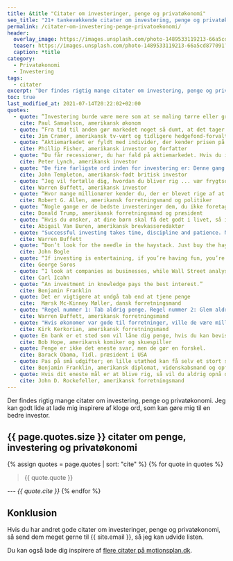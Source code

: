 ```yaml
---
title: &title "Citater om investeringer, penge og privatøkonomi"
seo_title: "21+ tankevækkende citater om investering, penge og privatøkonomi"
permalink: /citater-om-investering-penge-privatoekonomi/
header:
  overlay_image: https://images.unsplash.com/photo-1489533119213-66a5cd877091?ixid=MnwxMjA3fDB8MHxwaG90by1wYWdlfHx8fGVufDB8fHx8&ixlib=rb-1.2.1&auto=format&fit=crop&w=1900&q=5
  teaser: https://images.unsplash.com/photo-1489533119213-66a5cd877091?ixid=MnwxMjA3fDB8MHxwaG90by1wYWdlfHx8fGVufDB8fHx8&ixlib=rb-1.2.1&auto=format&fit=crop&w=400&q=5
  caption: *title
category:
  - Privatøkonomi
  - Investering
tags:
  - citater
excerpt: "Der findes rigtig mange citater om investering, penge og privatøkonomi. Jeg kan godt lide at lade mig inspirere af kloge ord, som kan gøre mig til en bedre investor."
toc: true
last_modified_at: 2021-07-14T20:22:02+02:00
quotes:
  - quote: ”Investering burde være mere som at se maling tørre eller græs gro. Vil du have spænding, så tag 800 dollars og rejs til Las Vegas."
    cite: Paul Samuelson, amerikansk økonom
  - quote: “Fra tid til anden gør markedet noget så dumt, at det tager vejret fra dig."
    cite: Jim Cramer, amerikansk tv-vært og tidligere hedgefond-forvalter
  - quote: “Aktiemarkedet er fyldt med individer, der kender prisen på alting, men værdien af ingenting."
    cite: Phillip Fisher, amerikansk investor og forfatter
  - quote: “Du får recessioner, du har fald på aktiemarkedet. Hvis du ikke forstår, at det kommer til at ske, er du ikke klar – så vil du ikke gøre det godt i markedet."
    cite: Peter Lynch, amerikansk investor
  - quote: "De fire farligste ord inden for investering er: Denne gang er anderledes."
    cite: John Templeton, amerikansk-født britisk investor
  - quote: “Jeg vil fortælle dig, hvordan du bliver rig ... vær frygtsom, når andre er grådige. Vær grådig, når andre er frygtsomme."
    cite: Warren Buffett, amerikansk investor
  - quote: “Hvor mange millionærer kender du, der er blevet rige af at investere i en opsparingskonto?"
    cite: Robert G. Allen, amerikansk forretningsmand og politiker
  - quote: ”Nogle gange er de bedste investeringer dem, du ikke foretager dig."
    cite: Donald Trump, amerikansk forretningsmand og præsident
  - quote: “Hvis du ønsker, at dine børn skal få det godt i livet, så invester dobbelt så meget tid i dem og halvt så mange penge."
    cite: Abigail Van Buren, amerikansk brevkasseredaktør
  - quote: "Successful investing takes time, discipline and patience. No matter how great the talent or effort, some things just take time: You can’t produce a baby in one month by getting nine women pregnant."
    cite: Warren Buffett
  - quote: “Don’t look for the needle in the haystack. Just buy the haystack.”
    cite: John Bogle
  - quote: “If investing is entertaining, if you’re having fun, you’re probably not making any money. Good investing is boring.”
    cite: George Soros
  - quote: “I look at companies as businesses, while Wall Street analysts look for quarterly earnings performance. I buy assets and potential productivity. Wall Street buys earnings, so they miss a lot of things that I see in certain situations.”
    cite: Carl Icahn
  - quote: “An investment in knowledge pays the best interest.”
    cite: Benjamin Franklin
  - quote: Det er vigtigere at undgå tab end at tjene penge
    cite:  Mærsk Mc-Kinney Møller, dansk forretningsmand
  - quote: "Regel nummer 1: Tab aldrig penge. Regel nummer 2: Glem aldrig regel nummer 1."
    cite: Warren Buffett, amerikansk forretningsmand
  - quote: "Hvis økonomer var gode til forretninger, ville de være millionærer i stedet for rådgivere for millionærer."
    cite: Kirk Kerkorian, amerikansk forretningsmand
  - quote: En bank er et sted som vil låne dig penge, hvis du kan bevise, at du ikke har brug for dem.
    cite: Bob Hope, amerikansk komiker og skuespiller
  - quote: Penge er ikke det eneste svar, men de gør en forskel.
    cite: Barack Obama, Tidl. præsident i USA
  - quote: Pas på små udgifter; en lille utæthed kan få selv et stort skib til at synke.
    cite: Benjamin Franklin, amerikansk diplomat, videnskabsmand og opfinder
  - quote: Hvis dit eneste mål er at blive rig, så vil du aldrig opnå det.
    cite: John D. Rockefeller, amerikansk forretningsmand
---
```


Der findes rigtig mange citater om investering, penge og privatøkonomi. Jeg kan godt lide at lade mig inspirere af kloge ord, som kan gøre mig til en bedre investor.

## {{ page.quotes.size }} citater om penge, investering og privatøkonomi

{% assign quotes = page.quotes | sort: "cite" %}
{% for quote in quotes %} 
> {{ quote.quote }}

--- <cite>{{ quote.cite }}</cite>
{% endfor %}

## Konklusion

Hvis du har andret gode citater om investeringer, penge og privatøkonomi, så send dem meget gerne til {{ site.email }}, så jeg kan udvide listen.

Du kan også lade dig inspirere af [flere citater på motionsplan.dk](https://www.motionsplan.dk/citater-om-at-kaempe/).
